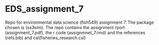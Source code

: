 # EDS_assignment_7
Repo for environmental data science (fish549) assignment 7. The package chosen is {ss3sim}.
The repo contains the assignment rport (assignment_7.pdf), the r code (assignmnet_7.rmd)
and the references (refs.bib) and csl(fisheries_research.csl)
